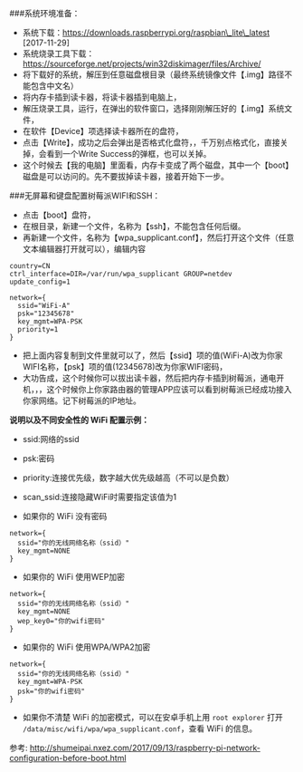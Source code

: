 ###系统环境准备：
 * 系统下载：https://downloads.raspberrypi.org/raspbian\_lite\_latest 	\[2017-11-29\]
 * 系统烧录工具下载：https://sourceforge.net/projects/win32diskimager/files/Archive/
 * 将下载好的系统，解压到任意磁盘根目录（最终系统镜像文件【.img】路径不能包含中文名）
 * 将内存卡插到读卡器，将读卡器插到电脑上，
 * 解压烧录工具，运行，在弹出的软件窗口，选择刚刚解压好的【.img】系统文件，
 * 在软件【Device】项选择读卡器所在的盘符，
 * 点击【Write】，成功之后会弹出是否格式化盘符，，千万别点格式化，直接关掉，会看到一个Write Success的弹框，也可以关掉。
 * 这个时候去【我的电脑】里面看，内存卡变成了两个磁盘，其中一个【boot】磁盘是可以访问的。先不要拔掉读卡器，接着开始下一步。	

###无屏幕和键盘配置树莓派WIFI和SSH：

 * 点击【boot】盘符，
 * 在根目录，新建一个文件，名称为【ssh】，不能包含任何后缀。
 * 再新建一个文件，名称为【wpa_supplicant.conf】，然后打开这个文件（任意文本编辑器打开就可以），编辑内容  
	
```
country=CN
ctrl_interface=DIR=/var/run/wpa_supplicant GROUP=netdev
update_config=1

network={
  ssid="WiFi-A"
  psk="12345678"
  key_mgmt=WPA-PSK
  priority=1
}
```
 * 把上面内容复制到文件里就可以了，然后【ssid】项的值(WiFi-A)改为你家WIFI名称，【psk】项的值(12345678)改为你家WIFI密码，
 * 大功告成，这个时候你可以拔出读卡器，然后把内存卡插到树莓派，通电开机，，，这个时候你上你家路由器的管理APP应该可以看到树莓派已经成功接入你家网络。记下树莓派的IP地址。  
 
**说明以及不同安全性的 WiFi 配置示例：**
* ssid:网络的ssid
* psk:密码
* priority:连接优先级，数字越大优先级越高（不可以是负数）
* scan_ssid:连接隐藏WiFi时需要指定该值为1  

* 如果你的 WiFi 没有密码
```
network={
  ssid="你的无线网络名称（ssid）"
  key_mgmt=NONE
}
```
* 如果你的 WiFi 使用WEP加密
```
network={
  ssid="你的无线网络名称（ssid）"
  key_mgmt=NONE
  wep_key0="你的wifi密码"
}
```
* 如果你的 WiFi 使用WPA/WPA2加密
```
network={
  ssid="你的无线网络名称（ssid）"
  key_mgmt=WPA-PSK
  psk="你的wifi密码"
}
```  
* 如果你不清楚 WiFi 的加密模式，可以在安卓手机上用 `root explorer` 打开 `/data/misc/wifi/wpa/wpa_supplicant.conf`，查看 WiFi 的信息。

参考: http://shumeipai.nxez.com/2017/09/13/raspberry-pi-network-configuration-before-boot.html